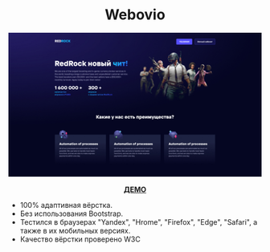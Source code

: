 <h1 align="center">Webovio</h1>
<img src="https://github.com/sergeybespyatov/RedRock/blob/main/screenshot.jpg">
<p align="center"><strong><a href="https://sergeybespyatov.github.io/RedRock" target="_blank">ДЕМО</a></strong></p>

- 100% адаптивная вёрстка.
- Без использования Bootstrap.
- Тестился в браузерах "Yandex", "Hrome", "Firefox", "Edge", "Safari", а также в их мобильных версиях.
- Качество вёрстки проверено W3C
